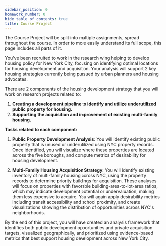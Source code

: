 ```yaml
---
sidebar_position: 0
homework_number: 0
hide_table_of_contents: true
title: Course Project
---
```


The Course Project will be split into multiple assignments, spread throughout the course. In order to more easily understand its full scope, this page includes all parts of it.

You've been recruited to work in the research wing helping to develop housing policy for New York City, focusing on identifying optimal locations for housing development and acquisition. Your analysis will support 2 key housing strategies currently being pursued by urban planners and housing advocates.

There are 2 components of the housing development strategy that you will work on research projects related to:

1. **Creating a development pipeline to identify and utilize underutilized public property for housing.**
2. **Supporting the acquisition and improvement of existing multi-family housing.**

**Tasks related to each component:**

1. **Public Property Development Analysis**: You will identify existing public property that is unused or underutilized using NYC property records. Once identified, you will visualize where these properties are located across the five boroughs, and compute metrics of desirability for housing development.

2. **Multi-Family Housing Acquisition Strategy**: You will identify existing inventory of multi-family housing across NYC, using the property records to determine priority buildings for acquisition. These analyses will focus on properties with favorable building-area-to-lot-area ratios, which may indicate development potential or undervaluation, making them less expensive to acquire. You will again apply desirability metrics including transit accessibility and school proximity, and create visualizations showing the distribution of opportunities across NYC's neighborhoods.

By the end of this project, you will have created an analysis framework that identifies both public development opportunities and private acquisition targets, visualized geographically, and prioritized using evidence-based metrics that best support housing development across New York City.
